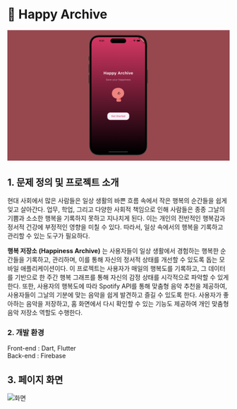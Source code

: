 # 🐽 Happy Archive 
![Flutter로 개발한 프로젝트 최종 결과물](https://github.com/Kimjisue/moapp_fin/blob/52ede929ef53b8c6a705e11b0d8ee2ca585097fb/mainlogo.png)

## 1. 문제 정의 및 프로젝트 소개

현대 사회에서 많은 사람들은 일상 생활의 바쁜 흐름 속에서 작은 행복의 순간들을 쉽게 잊고 살아간다. 업무, 학업, 그리고 다양한 사회적 책임으로 인해 사람들은 종종 그날의 기쁨과 소소한 행복을 기록하지 못하고 지나치게 된다. 이는 개인의 전반적인 행복감과 정서적 건강에 부정적인 영향을 미칠 수 있다. 따라서, 일상 속에서의 행복을 기록하고 관리할 수 있는 도구가 필요하다.

__행복 저장소 (Happiness Archive)__ 는 사용자들이 일상 생활에서 경험하는 행복한 순간들을 기록하고, 관리하며, 이를 통해 자신의 정서적 상태를 개선할 수 있도록 돕는 모바일 애플리케이션이다. 이 프로젝트는 사용자가 매일의 행복도를 기록하고, 그 데이터를 기반으로 한 주간 행복 그래프를 통해 자신의 감정 상태를 시각적으로 파악할 수 있게 한다.
또한, 사용자의 행복도에 따라 Spotify API를 통해 맞춤형 음악 추천을 제공하여, 사용자들이 그날의 기분에 맞는 음악을 쉽게 발견하고 즐길 수 있도록 한다. 사용자가 좋아하는 음악을 저장하고, 홈 화면에서 다시 확인할 수 있는 기능도 제공하여 개인 맞춤형 음악 저장소 역할도 수행한다.

### 2. 개발 환경
Front-end : Dart, Flutter<br/>
Back-end : Firebase 

## 3. 페이지 화면 
![화면](https://github.com/Kimjisue/moapp_fin/blob/cddd7bb508babc244ddfdabc0c861899e2809cb9/Group%201.png)
